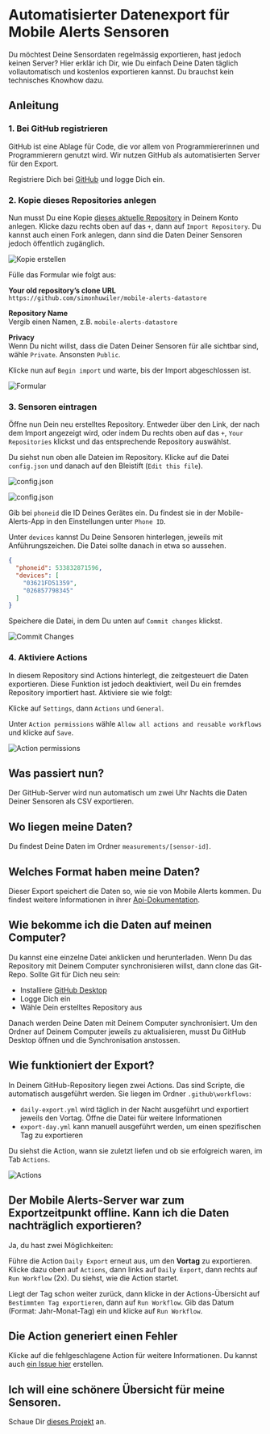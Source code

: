 # Automatisierter Datenexport für Mobile Alerts Sensoren
Du möchtest Deine Sensordaten regelmässig exportieren, hast jedoch keinen Server? Hier erklär ich Dir, wie Du einfach Deine Daten täglich vollautomatisch und kostenlos exportieren kannst. Du brauchst kein technisches Knowhow dazu.

## Anleitung
### 1. Bei GitHub registrieren
GitHub ist eine Ablage für Code, die vor allem von Programmiererinnen und Programmierern genutzt wird. Wir nutzen GitHub als automatisierten Server für den Export.

Registriere Dich bei [GitHub](https://github.com/) und logge Dich ein.

### 2. Kopie dieses Repositories anlegen
Nun musst Du eine Kopie [dieses aktuelle Repository](https://github.com/simonhuwiler/mobile-alerts-datastore) in Deinem Konto anlegen. Klicke dazu rechts oben auf das `+`, dann auf `Import Repository`. Du kannst auch einen Fork anlegen, dann sind die Daten Deiner Sensoren jedoch öffentlich zugänglich.

![Kopie erstellen](./_doc/import.png)

Fülle das Formular wie folgt aus:

**Your old repository’s clone URL**  
`https://github.com/simonhuwiler/mobile-alerts-datastore`

**Repository Name**  
Vergib einen Namen, z.B. `mobile-alerts-datastore`

**Privacy**  
Wenn Du nicht willst, dass die Daten Deiner Sensoren für alle sichtbar sind, wähle `Private`. Ansonsten `Public`.

Klicke nun auf `Begin import` und warte, bis der Import abgeschlossen ist.

![Formular](./_doc/importform.png)

### 3. Sensoren eintragen
Öffne nun Dein neu erstelltes Repository. Entweder über den Link, der nach dem Import angezeigt wird, oder indem Du rechts oben auf das `+`, `Your Repositories` klickst und das entsprechende Repository auswählst.

Du siehst nun oben alle Dateien im Repository. Klicke auf die Datei `config.json` und danach auf den Bleistift (`Edit this file`).

![config.json](./_doc/clickconfig.png)

![config.json](./_doc/edit.png)

Gib bei `phoneid` die ID Deines Gerätes ein. Du findest sie in der Mobile-Alerts-App in den Einstellungen unter `Phone ID`.

Unter `devices` kannst Du Deine Sensoren hinterlegen, jeweils mit Anführungszeichen. Die Datei sollte danach in etwa so aussehen.
```json
{
  "phoneid": 533832871596,
  "devices": [
    "03621FD51359",
    "026857798345"
  ]
}
```

Speichere die Datei, in dem Du unten auf `Commit changes` klickst.

![Commit Changes](./_doc/commit.png)

### 4. Aktiviere Actions
In diesem Repository sind Actions hinterlegt, die zeitgesteuert die Daten exportieren. Diese Funktion ist jedoch deaktiviert, weil Du ein fremdes Repository importiert hast. Aktiviere sie wie folgt:

Klicke auf `Settings`, dann `Actions` und `General`.

Unter `Action permissions` wähle `Allow all actions and reusable workflows` und klicke auf `Save`.

![Action permissions](./_doc/permission.png)


## Was passiert nun?
Der GitHub-Server wird nun automatisch um zwei Uhr Nachts die Daten Deiner Sensoren als CSV exportieren.

## Wo liegen meine Daten?
Du findest Deine Daten im Ordner `measurements/[sensor-id]`.

## Welches Format haben meine Daten?
Dieser Export speichert die Daten so, wie sie von Mobile Alerts kommen. Du findest weitere Informationen in ihrer [Api-Dokumentation](https://mobile-alerts.eu/info/public_server_api_documentation.pdf).

## Wie bekomme ich die Daten auf meinen Computer?
Du kannst eine einzelne Datei anklicken und herunterladen. Wenn Du das Repository mit Deinem Computer synchronisieren willst, dann clone das Git-Repo. Sollte Git für Dich neu sein:
* Installiere [GitHub Desktop](https://desktop.github.com/)
* Logge Dich ein
* Wähle Dein erstelltes Repository aus

Danach werden Deine Daten mit Deinem Computer synchronisiert. Um den Ordner auf Deinem Computer jeweils zu aktualisieren, musst Du GitHub Desktop öffnen und die Synchronisation anstossen.

## Wie funktioniert der Export?
In Deinem GitHub-Repository liegen zwei Actions. Das sind Scripte, die automatisch ausgeführt werden. Sie liegen im Ordner `.github\workflows`:
* `daily-export.yml` wird täglich in der Nacht ausgeführt und exportiert jeweils den Vortag. Öffne die Datei für weitere Informationen
* `export-day.yml` kann manuell ausgeführt werden, um einen spezifischen Tag zu exportieren

Du siehst die Action, wann sie zuletzt liefen und ob sie erfolgreich waren, im Tab `Actions`.

![Actions](./_doc/actions.png)

## Der Mobile Alerts-Server war zum Exportzeitpunkt offline. Kann ich die Daten nachträglich exportieren?
Ja, du hast zwei Möglichkeiten:

Führe die Action `Daily Export` erneut aus, um den **Vortag** zu exportieren. Klicke dazu oben auf `Actions`, dann links auf `Daily Export`, dann rechts auf `Run Workflow` (2x). Du siehst, wie die Action startet.

Liegt der Tag schon weiter zurück, dann klicke in der Actions-Übersicht auf `Bestimmten Tag exportieren`, dann auf `Run Workflow`. Gib das Datum (Format: Jahr-Monat-Tag) ein und klicke auf `Run Workflow`.

## Die Action generiert einen Fehler
Klicke auf die fehlgeschlagene Action für weitere Informationen. Du kannst auch [ein Issue hier](https://github.com/simonhuwiler/mobile-alerts-datastore/issues) erstellen.

## Ich will eine schönere Übersicht für meine Sensoren.
Schaue Dir [dieses Projekt](https://github.com/simonhuwiler/mobilealerts-client) an.